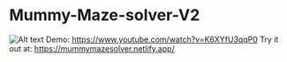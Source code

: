 # Mummy-Maze-solver-V2
![Alt text](https://img.informer.com/screenshots/2/2913_4.jpg)
Demo: https://www.youtube.com/watch?v=K6XYfU3qqP0
Try it out at: https://mummymazesolver.netlify.app/
